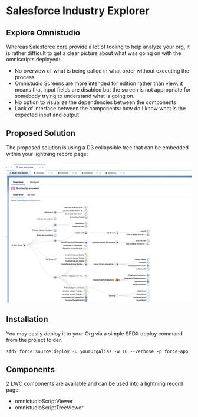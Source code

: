 # Salesforce Industry Explorer

## Explore Omnistudio
Whereas Salesforce core provide a lot of tooling to help analyze your org, it is rather difficult to get a clear picture about what was going on with the omniscripts deployed:
* No overview of what is being called in what order without executing the process
* Omnistudio Screens are more intended for edition rather than view: it means that input fields are disabled but the screen is not appropriate for somebody trying to understand what is going on.
* No option to visualize the dependencies between the components
* Lack of interface between the components: how do I know what is the expected input and output

## Proposed Solution

The proposed solution is using a D3 collapsible tree that can be embedded within your lightning record page:

![overview](overview.png)

## Installation

You may easily deploy it to your Org via a simple SFDX deploy command from the project folder.

```
sfdx force:source:deploy -u yourOrgAlias -w 10 --verbose -p force-app
```

## Components

2 LWC components are available and can be used into a lightning record page:
- omnistudioScriptViewer
- omnistudioScriptTreeViewer 